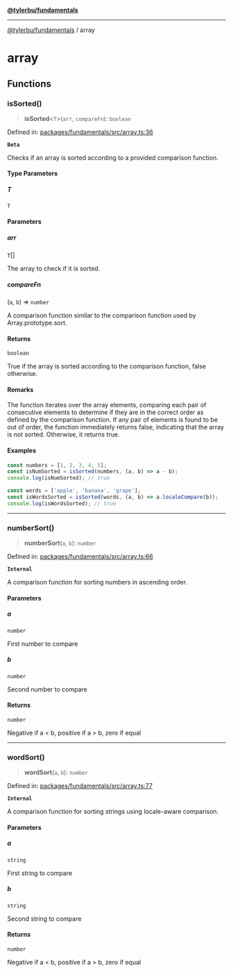 [**@tylerbu/fundamentals**](README.md)

***

[@tylerbu/fundamentals](README.md) / array

# array

## Functions

### isSorted()

> **isSorted**\<`T`\>(`arr`, `compareFn`): `boolean`

Defined in: [packages/fundamentals/src/array.ts:36](https://github.com/tylerbutler/tools-monorepo/blob/main/packages/fundamentals/src/array.ts#L36)

**`Beta`**

Checks if an array is sorted according to a provided comparison function.

#### Type Parameters

##### T

`T`

#### Parameters

##### arr

`T`[]

The array to check if it is sorted.

##### compareFn

(`a`, `b`) => `number`

A comparison function similar to the comparison function used by Array.prototype.sort.

#### Returns

`boolean`

True if the array is sorted according to the comparison function, false otherwise.

#### Remarks

The function iterates over the array elements, comparing each pair of consecutive elements
to determine if they are in the correct order as defined by the comparison function.
If any pair of elements is found to be out of order, the function immediately returns false,
indicating that the array is not sorted. Otherwise, it returns true.

#### Examples

```ts
const numbers = [1, 2, 3, 4, 5];
const isNumSorted = isSorted(numbers, (a, b) => a - b);
console.log(isNumSorted); // true
```

```ts
const words = ['apple', 'banana', 'grape'];
const isWordsSorted = isSorted(words, (a, b) => a.localeCompare(b));
console.log(isWordsSorted); // true
```

***

### numberSort()

> **numberSort**(`a`, `b`): `number`

Defined in: [packages/fundamentals/src/array.ts:66](https://github.com/tylerbutler/tools-monorepo/blob/main/packages/fundamentals/src/array.ts#L66)

**`Internal`**

A comparison function for sorting numbers in ascending order.

#### Parameters

##### a

`number`

First number to compare

##### b

`number`

Second number to compare

#### Returns

`number`

Negative if a \< b, positive if a \> b, zero if equal

***

### wordSort()

> **wordSort**(`a`, `b`): `number`

Defined in: [packages/fundamentals/src/array.ts:77](https://github.com/tylerbutler/tools-monorepo/blob/main/packages/fundamentals/src/array.ts#L77)

**`Internal`**

A comparison function for sorting strings using locale-aware comparison.

#### Parameters

##### a

`string`

First string to compare

##### b

`string`

Second string to compare

#### Returns

`number`

Negative if a \< b, positive if a \> b, zero if equal
